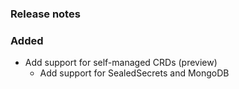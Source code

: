 ### Release notes

### Added

- Add support for self-managed CRDs (preview)
  - Add support for SealedSecrets and MongoDB

